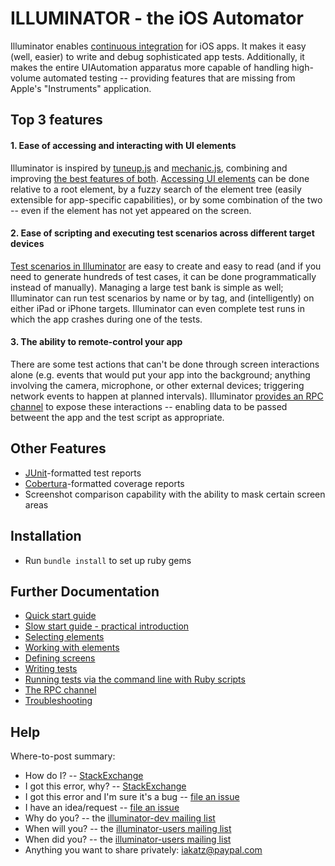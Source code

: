 ILLUMINATOR - the iOS Automator
===============================


Illuminator enables [continuous integration](http://en.wikipedia.org/wiki/Continuous_integration) for iOS apps.  It makes it easy (well, easier) to write and debug sophisticated app tests.  Additionally, it makes the entire UIAutomation apparatus more capable of handling high-volume automated testing -- providing features that are missing from Apple's "Instruments" application.


Top 3 features
--------------

#### 1. Ease of accessing and interacting with UI elements

Illuminator is inspired by [tuneup.js](https://github.com/alexvollmer/tuneup_js) and [mechanic.js](https://github.com/jaykz52/mechanic), combining and improving [the best features of both](docs/Extensions.md).  [Accessing UI elements](docs/Selectors.md) can be done relative to a root element, by a fuzzy search of the element tree (easily extensible for app-specific capabilities), or by some combination of the two -- even if the element has not yet appeared on the screen.

#### 2. Ease of scripting and executing test scenarios across different target devices

[Test scenarios in Illuminator](docs/Automator.md) are easy to create and easy to read (and if you need to generate hundreds of test cases, it can be done programmatically instead of manually).  Managing a large test bank is simple as well; Illuminator can run test scenarios by name or by tag, and (intelligently) on either iPad or iPhone targets.  Illuminator can even complete test runs in which the app crashes during one of the tests.

#### 3. The ability to remote-control your app

There are some test actions that can't be done through screen interactions alone (e.g. events that would put your app into the background; anything involving the camera, microphone, or other external devices; triggering network events to happen at planned intervals).  Illuminator [provides an RPC channel](docs/Bridge.md) to expose these interactions -- enabling data to be passed betweent the app and the test script as appropriate.


Other Features
--------------

* [JUnit](http://windyroad.com.au/2011/02/07/apache-ant-junit-xml-schema/)-formatted test reports
* [Cobertura](http://cobertura.github.io/cobertura/)-formatted coverage reports
* Screenshot comparison capability with the ability to mask certain screen areas


Installation
------------

* Run `bundle install` to set up ruby gems


Further Documentation
---------------------
* [Quick start guide](docs/README.md)
* [Slow start guide - practical introduction](docs/PracticalIntroduction.md)
* [Selecting elements](docs/Selectors.md)
* [Working with elements](docs/Extensions.md)
* [Defining screens](docs/AppMap.md)
* [Writing tests](docs/Automator.md)
* [Running tests via the command line with Ruby scripts](docs/Commandline.md)
* [The RPC channel](docs/Bridge.md)
* [Troubleshooting](docs/Troubleshooting.md)

Help
----

Where-to-post summary:

* How do I? -- [StackExchange](http://stackoverflow.com/questions/tagged/illuminator)
* I got this error, why? -- [StackExchange](http://stackoverflow.com/questions/tagged/illuminator)
* I got this error and I'm sure it's a bug -- [file an issue](https://github.com/paypal/Illuminator/issues)
* I have an idea/request -- [file an issue](https://github.com/paypal/Illuminator/issues)
* Why do you? -- the [illuminator-dev mailing list](https://groups.google.com/forum/#!forum/illuminator-dev)
* When will you? -- the [illuminator-users mailing list](https://groups.google.com/forum/#!forum/illuminator-users)
* When did you? -- the [illuminator-users mailing list](https://groups.google.com/forum/#!forum/illuminator-announce)
* Anything you want to share privately: [iakatz@paypal.com](mailto:iakatz@paypal.com)

